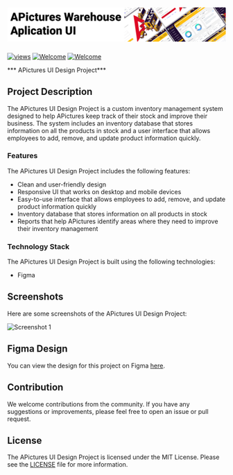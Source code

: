 # <img src="Screenshots/apicaturesheader.png"> 

<a href="#"><img alt="views" title="Github views" src="https://komarev.com/ghpvc/?username=lakshithaonline&style=flat-square" width="125"/></a>
[![Welcome](https://img.shields.io/badge/NSBM%20Green%20University-Welcome-brightgreen)](#) 
[![Welcome](https://img.shields.io/badge/Human%20Computer%20Interaction20I-Final%20Project-orange)](#)


*** APictures UI Design Project***


## Project Description

The APictures UI Design Project is a custom inventory management system designed to help APictures keep track of their stock and improve their business. The system includes an inventory database that stores information on all the products in stock and a user interface that allows employees to add, remove, and update product information quickly.

### Features

The APictures UI Design Project includes the following features:

- Clean and user-friendly design
- Responsive UI that works on desktop and mobile devices
- Easy-to-use interface that allows employees to add, remove, and update product information quickly
- Inventory database that stores information on all products in stock
- Reports that help APictures identify areas where they need to improve their inventory management

### Technology Stack

The APictures UI Design Project is built using the following technologies:

- Figma 

## Screenshots

Here are some screenshots of the APictures UI Design Project:

![Screenshot 1](/Screenshot/Header-Cloudpassport.png)

## Figma Design

You can view the design for this project on Figma [here](https://www.figma.com/file/Cklx5khrTixJdLO63OV9LK/APictures---Inventory-Management?t=LEj07eQe9DsDWX5L-1).

## Contribution

We welcome contributions from the community. If you have any suggestions or improvements, please feel free to open an issue or pull request.

## License

The APictures UI Design Project is licensed under the MIT License. Please see the [LICENSE](LICENSE) file for more information.
